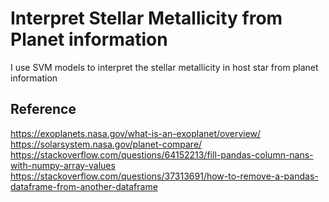 # Interpret Stellar Metallicity from Planet information
I use SVM models to interpret the stellar metallicity in host star from planet information


## Reference
https://exoplanets.nasa.gov/what-is-an-exoplanet/overview/ \
https://solarsystem.nasa.gov/planet-compare/ \
https://stackoverflow.com/questions/64152213/fill-pandas-column-nans-with-numpy-array-values \
https://stackoverflow.com/questions/37313691/how-to-remove-a-pandas-dataframe-from-another-dataframe
